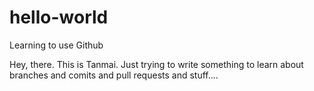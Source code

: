 # hello-world
Learning to use Github

Hey, there. This is Tanmai. Just trying to write something to learn about branches and comits and pull requests and stuff....
